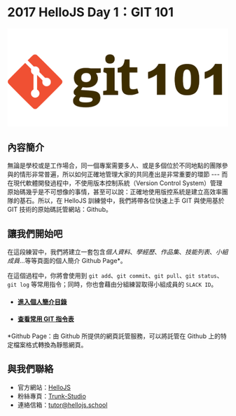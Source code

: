 # 2017 HelloJS Day 1：GIT 101

![](./img/git-101.png)

## 內容簡介
無論是學校或是工作場合，同一個專案需要多人、或是多個位於不同地點的團隊參與的情形非常普遍，所以如何正確地管理大家的共同產出是非常重要的環節 --- 而在現代軟體開發過程中，不使用版本控制系統（Version Control System）管理原始碼幾乎是不可想像的事情，甚至可以說：正確地使用版控系統是建立高效率團隊的基石。所以，在 HelloJS 訓練營中，我們將帶各位快速上手 GIT 與使用基於 GIT 技術的原始碼託管網站：Github。

## 讓我們開始吧
在這段練習中，我們將建立一套包含*個人資料*、*學經歷*、*作品集*、*技能列表*、*小組成員*...等等頁面的個人簡介 Github Page*。

在這個過程中，你將會使用到 `git add`、`git commit`、`git pull`、`git status`、`git log` 等常用指令；同時，你也會藉由分組練習取得小組成員的 `SLACK ID`。

- #### [進入個人簡介目錄](./SUMMARY.md)
- #### [查看常用 GIT 指令表](./cheat-sheet.md)

*Github Page：由 Github 所提供的網頁託管服務，可以將託管在 Github 上的特定檔案格式轉換為靜態網頁。

## 與我們聯絡
- 官方網站：[HelloJS](https://hellojs.school)
- 粉絲專頁：[Trunk-Studio](https://www.facebook.com/trunk.studio.tw/)
- 連絡信箱：[tutor@hellojs.school](mailto:tutor@hellojs.school)